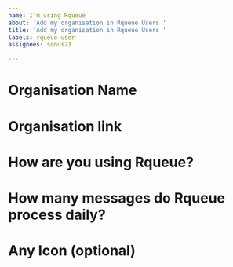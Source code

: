 ```yaml
---
name: I'm using Rqueue
about: 'Add my organisation in Rqueue Users '
title: 'Add my organisation in Rqueue Users '
labels: rqueue-user
assignees: sonus21

---
```


# Organisation Name
# Organisation link
# How are you using Rqueue?
# How many messages do Rqueue process daily?
# Any Icon (optional)
